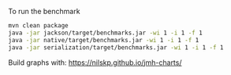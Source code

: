 To run the benchmark

```bash
mvn clean package
java -jar jackson/target/benchmarks.jar -wi 1 -i 1 -f 1
java -jar native/target/benchmarks.jar -wi 1 -i 1 -f 1   
java -jar serialization/target/benchmarks.jar -wi 1 -i 1 -f 1
```      

Build graphs with: https://nilskp.github.io/jmh-charts/
